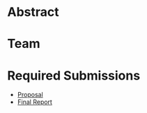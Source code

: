 # Abstract


# Team


# Required Submissions
- [Proposal](docs/proposal.md)
- [Final Report](docs/report.md)
